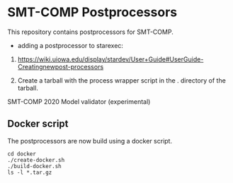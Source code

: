 # SMT-COMP Postprocessors

This repository contains postprocessors for SMT-COMP.

- adding a postprocessor to starexec:

1. https://wiki.uiowa.edu/display/stardev/User+Guide#UserGuide-Creatingnewpost-processors

2. Create a tarball with the process wrapper script in the . directory of the tarball.

SMT-COMP 2020 Model validator (experimental)

## Docker script

The postprocessors are now build using a docker script.

```
cd docker
./create-docker.sh
./build-docker.sh
ls -l *.tar.gz
```

